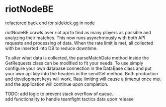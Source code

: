 # riotNodeBE
refactored back end for sidekick.gg in node

riotNodeBE crawls over riot api to find as many players as possible and analyzing their matches. This now runs asynchrnously with both API requests and processing of data.  When the rate limit is met, all collected with be inserted into DB to reduce downtime.  

To alter what data is collected, the parseMatchData method inside the GetRequests class can be modified to fit your needs. To use simply configure your own database connection in the DataBase class and put your own api key into the headers in the sendGet method. Both production and development keys will work. Rate limiting will cause a timeout once met and the application will continue upon completion.

TODO:
add logic to prevent stack overflow of queue.  
add functionality to handle teamfight tactics data upon release
